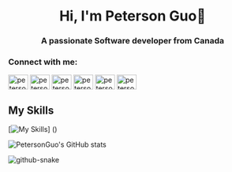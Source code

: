 <h1 align="center">Hi, I'm Peterson Guo👋</h1>
<h3 align="center">A passionate Software developer from Canada</h3>

<h3 align="left">Connect with me:</h3>
<p align="left">
<a href="https://twitter.com/petersonguo" target="blank"><img align="center" src="https://raw.githubusercontent.com/rahuldkjain/github-profile-readme-generator/master/src/images/icons/Social/twitter.svg" alt="petersonguo" height="30" width="40" /></a>
<a href="https://linkedin.com/in/petersonguo" target="blank"><img align="center" src="https://raw.githubusercontent.com/rahuldkjain/github-profile-readme-generator/master/src/images/icons/Social/linked-in-alt.svg" alt="petersonguo" height="30" width="40" /></a>
<a href="https://fb.com/petersonguo" target="blank"><img align="center" src="https://raw.githubusercontent.com/rahuldkjain/github-profile-readme-generator/master/src/images/icons/Social/facebook.svg" alt="petersonguo" height="30" width="40" /></a>
<a href="https://instagram.com/petersonguo" target="blank"><img align="center" src="https://raw.githubusercontent.com/rahuldkjain/github-profile-readme-generator/master/src/images/icons/Social/instagram.svg" alt="petersonguo" height="30" width="40" /></a>
<a href="https://www.youtube.com/c/petersonguo" target="blank"><img align="center" src="https://raw.githubusercontent.com/rahuldkjain/github-profile-readme-generator/master/src/images/icons/Social/youtube.svg" alt="petersonguo" height="30" width="40" /></a>
<a href="https://www.leetcode.com/petersonguo" target="blank"><img align="center" src="https://raw.githubusercontent.com/rahuldkjain/github-profile-readme-generator/master/src/images/icons/Social/leet-code.svg" alt="petersonguo" height="30" width="40" /></a>
</p>

<h2>My Skills</h2>

[![My Skills](https://skillicons.dev/icons?i=cpp,c,py,java,cs,latex,bash,html,css,js,ts,jquery,tailwind,bootstrap,materialui,flutter,nextjs,react,nodejs,express,npm,vue,vite,pinia,aws,terraform,django,fastapi,flask,anaconda,arduino,autocad,azure,cloudflare,cmake,debian,docker,dynamodb,firebase,gcp,git,github,gtk,linux,matlab,mongodb,mysql,opencv,postgres,powershell,raspberrypi,regex,sqlite,supabase,selenium,tensorflow,windows,wasm)]
()

![PetersonGuo's GitHub stats](https://github-readme-stats.vercel.app/api?username=petersonguo&show_icons=true&theme=dark)

<picture>
  <source media="(prefers-color-scheme: dark)" srcset="github-snake-dark.svg" />
  <source media="(prefers-color-scheme: light)" srcset="github-snake.svg" />
  <img alt="github-snake" src="github-snake.svg" />
</picture>
